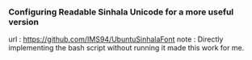 ### Configuring Readable Sinhala Unicode for a more useful version

url : https://github.com/IMS94/UbuntuSinhalaFont
note : Directly implementing the bash script without running it made this work for me.
